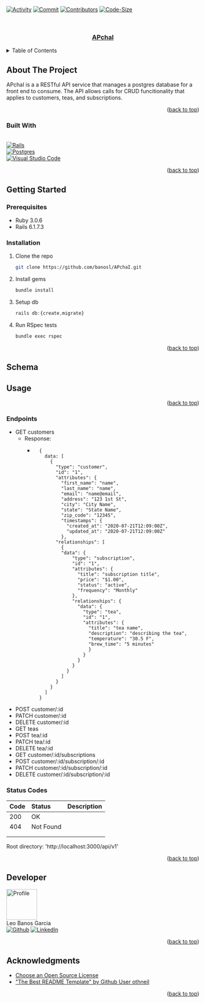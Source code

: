 <!-- PROJECT LOGO -->
<div align="center">
  <p align="center">
    
  </p>
</div>  
<a name="readme-top"></a>

<!-- PROJECT SHIELDS -->
[![Activity][commit-activity-shield]][commit-activity-url]
[![Commit][last-commit-shield]][last-commit-url]
[![Contributors][contributors-shield]][contributors-url]
[![Code-Size][code-size-shield]][code-size-url]<br>
<!-- PROJECT LOGO -->
<br />
<div align="center">
  <a href="https://github.com/banosl/APchaI">
  <h3 align="center">APchaI</h3>
  </a>
  

</div>

<!-- TABLE OF CONTENTS -->
<details>
  <summary>Table of Contents</summary>
  <ul list-style-position="inside">
    <li>
      <a href="#about-the-project">About The Project</a>
      <ul>
        <li><a href="#built-with">Built With</a></li>
      </ul>
    </li>
    <li>
      <a href="#getting-started">Getting Started</a>
      <ul>
        <li><a href="#prerequisites">Prerequisites</a></li>
        <li><a href="#installation">Installation</a></li>
      </ul>
    </li>
    <li>
      <a href="#usage">Usage</a>
      <ul>
        <li><a href="#endpoints">Endpoints</a></li>
      </ul>
    </li>
    <li><a href="#developers">Developers</a></li>
    <li><a href="#acknowledgments">Acknowledgments</a></li>
  </ul>
</details>

<!-- ABOUT THE PROJECT -->
## About The Project

APchaI is a a RESTful API service that manages a postgres database for a front end to consume. The API allows calls for CRUD funcitionality that applies to customers, teas, and subscriptions. 


<p align="right">(<a href="#readme-top">back to top</a>)</p>

### Built With

</br>[![Rails]][Rails-url]
</br>[![Postgres]][Postgres-url]
</br>[![Visual Studio Code]][VSCode-url]

<p align="right">(<a href="#readme-top">back to top</a>)</p>

<!-- GETTING STARTED -->
## Getting Started

### Prerequisites

* Ruby 3.0.6
* Rails 6.1.7.3

### Installation

1. Clone the repo
   ```sh
   git clone https://github.com/banosl/APchaI.git
   ```
2. Install gems
   ```sh
   bundle install
   ```
3. Setup db
   ```js
   rails db:{create,migrate}
   ```
4. Run RSpec tests
    ```sh
    bundle exec rspec
    ```

<p align="right">(<a href="#readme-top">back to top</a>)</p>

## Schema

<div align="center">
  <p align="center">
    
  </p>
</div> 

## Usage

<p align="right">(<a href="#readme-top">back to top</a>)</p>

### Endpoints

- GET customers
  - Response:
    - ```
        {
          data: [
            {
              "type": "customer",
              "id": "1",
              "attributes": {
                "first_name": "name",
                "last_name": "name",
                "email": "name@email",
                "address": "123 1st St",
                "city": "City Name",
                "state": "State Name",
                "zip_code": "12345",
                "timestamps": {
                  "created_at": "2020-07-21T12:09:00Z",
                  "updated_at": "2020-07-21T12:09:00Z"
                },
              "relationships": [ 
                {          
                "data": {
                    "type": "subscription",
                    "id": "1",
                    "attributes": {
                      "title": "subscription title",
                      "price": "$1.00",
                      "status": "active",
                      "frequency": "Monthly"
                    },
                    "relationships": {
                      "data": {
                        "type": "tea",
                        "id": "1",
                        "attributes": {
                          "title": "tea name",
                          "description": "describing the tea",
                          "temperature": "30.5 F",
                          "brew_time": "5 minutes"
                          }
                        }
                      }
                    }
                  }
                ]
              }
            }
          ]
        }
      ```
- POST customer/:id
- PATCH customer/:id
- DELETE customer/:id
- GET teas
- POST tea/:id
- PATCH tea/:id
- DELETE tea/:id
- GET customer/:id/subscriptions
- POST customer/:id/subscription/:id
- PATCH customer/:id/subscription/:id
- DELETE customer/:id/subscription/:id


### Status Codes

| Code    | Status    | Description   |
| :---    | :---      | :---          |
| 200     |    OK     |               |
| 404     | Not Found |               |
|     |           |               |
|         |           |               |

Root directory: 'http://localhost:3000/api/v1'


<p align="right">(<a href="#readme-top">back to top</a>)</p>

<!-- CONTACT -->
## Developer

  <img src="https://avatars.githubusercontent.com/u/111591731?v=4" alt="Profile" width="80" height="80"><br>
  Leo Banos Garcia<br>
  [![Github]][GithubLeo-url]
  [![LinkedIn]][LinkedInLeo-url]

<p align="right">(<a href="#readme-top">back to top</a>)</p>

<!-- ACKNOWLEDGMENTS -->
## Acknowledgments

* [Choose an Open Source License](https://choosealicense.com)
* ["The Best README Template" by Github User othneil](https://github.com/othneildrew/Best-README-Template)

<p align="right">(<a href="#readme-top">back to top</a>)</p>

[commit-activity-shield]: https://img.shields.io/github/commit-activity/m/banosl/APchaI?style=for-the-badge
[commit-activity-url]: https://github.com/banosl/APchaI/commits/main
[last-commit-shield]: https://img.shields.io/github/last-commit/banosl/APchaI?style=for-the-badge
[last-commit-url]: https://github.com/banosl/APchaI/commits/main
[contributors-shield]: https://img.shields.io/github/contributors/banosl/APchaI.svg?style=for-the-badge
[contributors-url]: https://github.com/banosl/APchaI/graphs/contributors
[forks-shield]: https://img.shields.io/github/forks/banosl/APchaI.svg?style=for-the-badge
[forks-url]: https://github.com/banosl/APchaI/network/members
[stars-shield]: https://img.shields.io/github/stars/banosl/APchaI.svg?style=for-the-badge
[stars-url]: https://github.com/banosl/APchaI/stargazers
[issues-shield]: https://img.shields.io/github/issues/banosl/APchaI.svg?style=for-the-badge
[issues-url]: https://github.com/banosl/APchaI/issues
[code-size-shield]: https://img.shields.io/github/languages/code-size/banosl/APchaI?style=for-the-badge
[code-size-url]: https://github.com/banosl/APchaI/wiki
[watchers-shield]: https://img.shields.io/github/watchers/banosl/APchaI?style=social
[watchers-url]: https://github.com/banosl/APchaI/network/members
[license-shield]: https://img.shields.io/github/license/banosl/APchaI.svg?style=for-the-badge
[license-url]: https://github.com/banosl/APchaI/blob/master/LICENSE.txt
[linkedin-shield]: https://img.shields.io/badge/-LinkedIn-black.svg?style=for-the-badge&logo=linkedin&colorB=555
[linkedin-url]: https://linkedin.com/in/linkedin_username
[product-screenshot]: images/screenshot.png
[Bootstrap.com]: https://img.shields.io/badge/Bootstrap-563D7C?style=for-the-badge&logo=bootstrap&logoColor=white
[Bootstrap-url]: https://getbootstrap.com
[Rails]: https://img.shields.io/badge/-Ruby%20on%20Rails-CC0000?logo=ruby-on-rails&logoColor=white&style=for-the-badge
[Rails-url]: https://rubyonrails.org 
[GitHub Actions]: https://img.shields.io/badge/github%20actions-%232671E5.svg?style=for-the-badge&logo=githubactions&logoColor=white
[Github-url]: https://docs.github.com/en/actions
[Postgres]: https://img.shields.io/badge/postgres-%23316192.svg?style=for-the-badge&logo=postgresql&logoColor=white
[Postgres-url]: https://www.postgresql.org/
[AWS]: https://img.shields.io/badge/AWS-%23FF9900.svg?style=for-the-badge&logo=amazon-aws&logoColor=white
[AWS-url]: https://aws.amazon.com/
[Visual Studio Code]: https://img.shields.io/badge/Visual%20Studio%20Code-0078d7.svg?style=for-the-badge&logo=visual-studio-code&logoColor=white
[VSCode-url]: https://code.visualstudio.com/
[Github]: https://img.shields.io/badge/github-%23121011.svg?style=for-the-badge&logo=github&logoColor=white
[GithubLeo-url]: https://github.com/banosl
[LinkedIn]: https://img.shields.io/badge/linkedin-%230077B5.svg?style=for-the-badge&logo=linkedin&logoColor=white
[LinkedInLeo-url]: https://www.linkedin.com/in/leo-banos-garcia/
